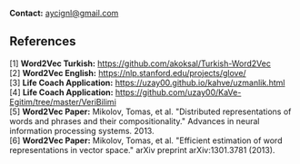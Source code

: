 **Contact:** aycignl@gmail.com <br>

## References

[1] **Word2Vec Turkish:** https://github.com/akoksal/Turkish-Word2Vec <br>
[2] **Word2Vec English:** https://nlp.stanford.edu/projects/glove/ <br>
[3] **Life Coach Application:** https://uzay00.github.io/kahve/uzmanlik.html <br> 
[4] **Life Coach Application:** https://github.com/uzay00/KaVe-Egitim/tree/master/VeriBilimi <br>
[5] **Word2Vec Paper:** Mikolov, Tomas, et al. "Distributed representations of words and phrases and their compositionality." Advances in neural information processing systems. 2013. <br>
[6] **Word2Vec Paper:** Mikolov, Tomas, et al. "Efficient estimation of word representations in vector space." arXiv preprint arXiv:1301.3781 (2013). 
